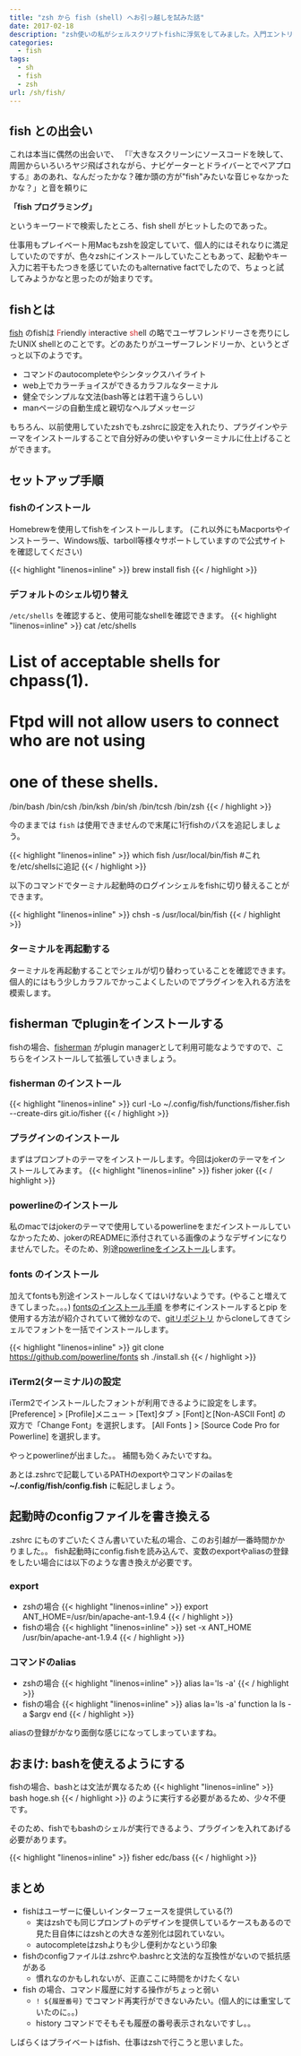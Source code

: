```yaml
---
title: "zsh から fish (shell) へお引っ越しを試みた話"
date: 2017-02-18
description: "zsh使いの私がシェルスクリプトfishに浮気をしてみました。入門エントリとしてfishの初期設定を書いています。"
categories:
  - fish
tags:
  - sh
  - fish
  - zsh
url: /sh/fish/
---
```


## fish との出会い
これは本当に偶然の出会いで、
「『大きなスクリーンにソースコードを映して、周囲からいろいろヤジ飛ばされながら、ナビゲーターとドライバーとでペアプロする』あのあれ、なんだったかな？確か頭の方が"fish"みたいな音じゃなかったかな？」と音を頼りに

**「fish プログラミング」**

というキーワードで検索したところ、fish shell がヒットしたのであった。

仕事用もプレイベート用Macもzshを設定していて、個人的にはそれなりに満足していたのですが、色々zshにインストールしていたこともあって、起動やキー入力に若干もたつきを感じていたのもalternative factでしたので、ちょっと試してみようかなと思ったのが始まりです。


## fishとは
[fish](https://fishshell.com/) のfishは <span style="color: #d32f2f">F</span>riendly <span style="color: #d32f2f">i</span>nteractive <span style="color: #d32f2f">sh</span>ell の略でユーザフレンドリーさを売りにしたUNIX shellとのことです。どのあたりがユーザーフレンドリーか、というとざっと以下のようです。

* コマンドのautocompleteやシンタックスハイライト
* web上でカラーチョイスができるカラフルなターミナル
* 健全でシンプルな文法(bash等とは若干違うらしい)
* manページの自動生成と親切なヘルプメッセージ

もちろん、以前使用していたzshでも.zshrcに設定を入れたり、プラグインやテーマをインストールすることで自分好みの使いやすいターミナルに仕上げることができます。


## セットアップ手順
### fishのインストール
Homebrewを使用してfishをインストールします。
(これ以外にもMacportsやインストーラー、Windows版、tarboll等様々サポートしていますので公式サイトを確認してください)

{{< highlight "linenos=inline" >}}
brew install fish
{{< / highlight >}}

### デフォルトのシェル切り替え
`/etc/shells` を確認すると、使用可能なshellを確認できます。
{{< highlight "linenos=inline" >}}
cat /etc/shells
# List of acceptable shells for chpass(1).
# Ftpd will not allow users to connect who are not using
# one of these shells.

/bin/bash
/bin/csh
/bin/ksh
/bin/sh
/bin/tcsh
/bin/zsh
{{< / highlight >}}

今のままでは `fish` は使用できませんので末尾に1行fishのパスを追記しましょう。

{{< highlight "linenos=inline" >}}
which fish
/usr/local/bin/fish  #これを/etc/shellsに追記
{{< / highlight >}}

以下のコマンドでターミナル起動時のログインシェルをfishに切り替えることができます。

{{< highlight "linenos=inline" >}}
chsh -s /usr/local/bin/fish
{{< / highlight >}}

### ターミナルを再起動する
ターミナルを再起動することでシェルが切り替わっていることを確認できます。
個人的にはもう少しカラフルでかっこよくしたいのでプラグインを入れる方法を模索します。

## fisherman でpluginをインストールする

fishの場合、[fisherman](https://fisherman.github.io/) がplugin managerとして利用可能なようですので、こちらをインストールして拡張していきましょう。

### fisherman のインストール
{{< highlight "linenos=inline" >}}
curl -Lo ~/.config/fish/functions/fisher.fish --create-dirs git.io/fisher
{{< / highlight >}}

### プラグインのインストール
まずはプロンプトのテーマをインストールします。今回はjokerのテーマをインストールしてみます。
{{< highlight "linenos=inline" >}}
fisher joker
{{< / highlight >}}

### powerlineのインストール
私のmacではjokerのテーマで使用しているpowerlineをまだインストールしていなかったため、jokerのREADMEに添付されている画像のようなデザインになりませんでした。そのため、別途[powerlineをインストール](https://powerline.readthedocs.io/en/master/installation.html#pip-installation)します。

### fonts のインストール
加えてfontsも別途インストールしなくてはいけないようです。(やること増えてきてしまった。。。)
[fontsのインストール手順](https://powerline.readthedocs.io/en/latest/installation/linux.html#font-installation) を参考にインストールするとpip を使用する方法が紹介されていて微妙なので、[gitリポジトリ](https://github.com/powerline/fonts) からcloneしてきてシェルでフォントを一括でインストールします。

{{< highlight "linenos=inline" >}}
git clone https://github.com/powerline/fonts
sh ./install.sh
{{< / highlight >}}

### iTerm2(ターミナル)の設定
iTerm2でインストールしたフォントが利用できるように設定をします。
[Preference] > [Profile]メニュー > [Text]タブ > [Font]と[Non-ASCII Font] の双方で「Change Font」を選択します。
[All Fonts ] > [Source Code Pro for Powerline] を選択します。

やっとpowerlineが出ました。。
補間も効くみたいですね。

あとは.zshrcで記載しているPATHのexportやコマンドのailasを **~/.config/fish/config.fish** に転記しましょう。

## 起動時のconfigファイルを書き換える
.zshrc にものすごいたくさん書いていた私の場合、このお引越が一番時間かかりました。。
fish起動時にconfig.fishを読み込んで、変数のexportやaliasの登録をしたい場合には以下のような書き換えが必要です。

### export
* zshの場合
{{< highlight "linenos=inline" >}}
export ANT_HOME=/usr/bin/apache-ant-1.9.4
{{< / highlight >}}
* fishの場合
{{< highlight "linenos=inline" >}}
set -x ANT_HOME /usr/bin/apache-ant-1.9.4
{{< / highlight >}}

### コマンドのalias
* zshの場合
{{< highlight "linenos=inline" >}}
alias la='ls -a'
{{< / highlight >}}
* fishの場合
{{< highlight "linenos=inline" >}}
alias la='ls -a'
function la
     ls -a $argv
end
{{< / highlight >}}

aliasの登録がかなり面倒な感じになってしまっていますね。

## おまけ: bashを使えるようにする
fishの場合、bashとは文法が異なるため
{{< highlight "linenos=inline" >}}
bash hoge.sh
{{< / highlight >}}
のように実行する必要があるため、少々不便です。

そのため、fishでもbashのシェルが実行できるよう、プラグインを入れてあげる必要があります。

{{< highlight "linenos=inline" >}}
fisher edc/bass
{{< / highlight >}}


## まとめ
* fishはユーザーに優しいインターフェースを提供している(?)
  - 実はzshでも同じプロンプトのデザインを提供しているケースもあるので見た目自体にはzshとの大きな差別化は図れていない。
  - autocompleteはzshよりも少し便利かなという印象
* fishのconfigファイルは.zshrcや.bashrcと文法的な互換性がないので抵抗感がある
  - 慣れなのかもしれないが、正直ここに時間をかけたくない
* fish の場合、コマンド履歴に対する操作がちょっと弱い
  -  `! ${履歴番号}` でコマンド再実行ができないみたい。(個人的には重宝していたのに。。)
  - history コマンドでそもそも履歴の番号表示されないですし。。

しばらくはプライベートはfish、仕事はzshで行こうと思いました。